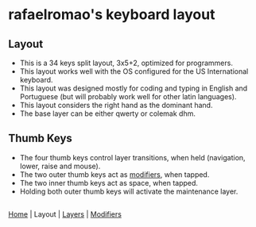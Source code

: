 # rafaelromao's keyboard layout

## Layout
- This is a 34 keys split layout, 3x5+2, optimized for programmers.
- This layout works well with the OS configured for the US International keyboard.
- This layout was designed mostly for coding and typing in English and Portuguese (but will probably work well for other latin languages).
- This layout considers the right hand as the dominant hand.
- The base layer can be either qwerty or colemak dhm.

## Thumb Keys
- The four thumb keys control layer transitions, when held (navigation, lower, raise and mouse).
- The two outer thumb keys act as [modifiers](modifier_keys.md), when tapped.
- The two inner thumb keys act as space, when tapped.
- Holding both outer thumb keys will activate the maintenance layer.

##
[Home](../readme.md) | 
Layout |
[Layers](layers.md) |
[Modifiers](modifiers.md)
